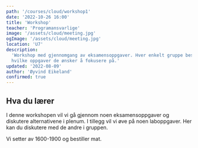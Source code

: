 ```yaml
---
path: '/courses/cloud/workshop1'
date: '2022-10-26 16:00'
title: 'Workshop'
teacher: 'Programansvarlige'
image: '/assets/cloud/meeting.jpg'
ogImage: '/assets/cloud/meeting.jpg'
location: 'U7'
description:
  'Workshop med gjennomgang av eksamensoppgaver. Hver enkelt gruppe bestemmer
  hvilke oppgaver de ønsker å fokusere på.'
updated: '2022-08-09'
author: 'Øyvind Eikeland'
confirmed: true
---
```


## Hva du lærer

I denne workshopen vil vi gå gjennom noen eksamensoppgaver og diskutere
alternativene i plenum. I tillegg vil vi øve på noen laboppgaver. Her kan du
diskutere med de andre i gruppen.

Vi setter av 1600-1900 og bestiller mat.
